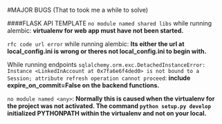 #MAJOR BUGS (That to took me a while to solve)

####FLASK API TEMPLATE
```no module named shared libs``` while running alembic: **virtualenv for web app must have not been started.**

```rfc code url error``` while running alembic: **Its either the url at local_config.ini is wrong or theres not local_config.ini to begin with.**

While running endpoints ```sqlalchemy.orm.exc.DetachedInstanceError: Instance <LinkedInAccount at 0x7fa6e6f4ded0> is not bound to a Session; attribute refresh operation cannot proceed```: **include expire_on_commit=False on the backend functions.**

```no module named <any>```: **Normally this is caused when the virtualenv for the project was not activated. The command `python setup.py develop` initialized PYTHONPATH within the virtualenv and not on your local.**

